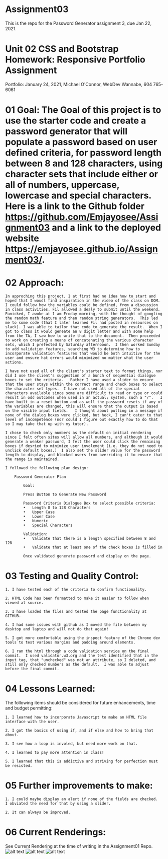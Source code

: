# Assignment03
This is the repo for the Password Generator assignment 3, due Jan 22, 2021.


# Unit 02 CSS and Bootstrap Homework: Responsive Portfolio Assignment

Portfolio: January 24, 2021, Michael O'Connor, WebDev Wannabe, 604 765-6061

# 01 Goal: The Goal of this project is to use the starter code and create a  password generator that will populate a password based on user defined criteria, for password length between 8 and 128 characters, using character sets that include either or all of numbers, uppercase, lowercase and special characters.  Here is a link to the Github folder https://github.com/Emjayosee/Assignment03 and a link to the deployed website https://emjayosee.github.io/Assignment03/.

# 02 Approach:

    In approching this project, I at first had no idea how to start and hoped that I woudl find inspiration in the video of the class on DOM.  I could follow how the variables could be defined, from a discussion in class activities. Fil allowed a dealy to submit until the weekend.  Panicked, I awoke at 1 am Froday morning, with the thought of googling the random math feature and then random string generators.  This led me to some code (that I later learned Fil had posted in resources on slack). I was able to tailor that code to generate the result.  When I got to class it would geneate an 8 digit letter and with some help from the TA, I saw how to write that to the document.  Then proceeded to work on creating a means of concatenating the various character sets, which I prefected by Saturday afternooon.  I then worked Sunday to add validation features, searching W3 to determine how to incorporate validation featiures that would be both intuitive for the user and ensure hat errors would minimized no matter what the user actions. 

    I have not used all of the client's starter text to format things, nor did I use the client's suggestion of a bunch of sequential dialogue boxes to set the criteria.   Rather I have used a slider to ensure that the user stays within the correct range and check boxes to select the character set types.  I have not used all of the special characters available since some are difficult to read or type or could result in odd outcomes when used in an actual; system, such a "/".   I have built in a reset button and as well the password resets if any of the variables are changed, this will ensure that the output is based on the visible input fields.   I thought about putting in a message if none of the dialog boxes were clicked, but heck, I can't cater to that level of incompetence (nor could I figure out exactly how to do that so I may take that up with my tutor).

    I chose to check only numbers as the default on initial rendering since I felt often sites will allow all numbers, and although it would generate a weaker password, I felt the user could click the remaining boxes if desried to minimize user involement (i.e. they do not need to unclick default boxes.)  I also set the slider value for the password length to display, and blocked users from overriding it to ensure that the range is maintained.

    I followed the following plan design:

        Password Generator Plan

            Goal:

            Press Button to Generate New Password

            Password Criteria Dialogue Box to select possible criteria:
            •	Length 8 to 128 Characters
            •	Upper Case
            •	Lower Case
            •	Numeric
            •	Special Characters

            Validation:
            •	Validate that there is a length specified between 8 and 128
            •	Validate that at least one of the check boxes is filled in

            Once validated generate password and display on the page.

# 03 Testing and Quality Control:

    1. I have tested each of the criteria to confirm functionality.

    2. HTML Code has been formatted to make it easier to follow when viewed at source.

    3. I have loaded the files and tested the page functionality at GITHUB.

    4. I had some issues with github as I moved the file between my desktop and laptop and will not do that again!

    5. I got more comfortable using the inspect feature of the Chrome dev tools to test various margins and padding around elements.

    6. I ran the html through a code validation service on the final commit.  I used validator.w3.org and the test identified that in the input tag, that "unchecked" was not an attribute, so I deleted, and still only checked numbers as the default.  I was able to adjust before the final commit.

# 04 Lessons Learned:

The following items should be considered for future enhancements, time and budget permitting:

    1. I learned how to incorporate Javascript to make an HTML file interface with the user.

    2. I got the basics of using if, and if else and how to bring that about.

    3. I see how a loop is involed, but need more work on that.

    4. I learned to pay more attention in class!

    5. I learned that this is addictive and striving for perfection must be resisted.


# 05 Further improvements to make:

    1. I could maybe display an alert if none of the fields are checked.  I obviated the need for that by using a slider.

    2. It can always be improved.


# 06 Current Renderings:

See Current Rendering at the time of writing in the Assignment01 Repo. 
![alt text](Images/Rendering_default.png)
![alt text](Images/Rendering_default_executed.png)
![alt text](Images/Rendering_with_Data_Choices.png)